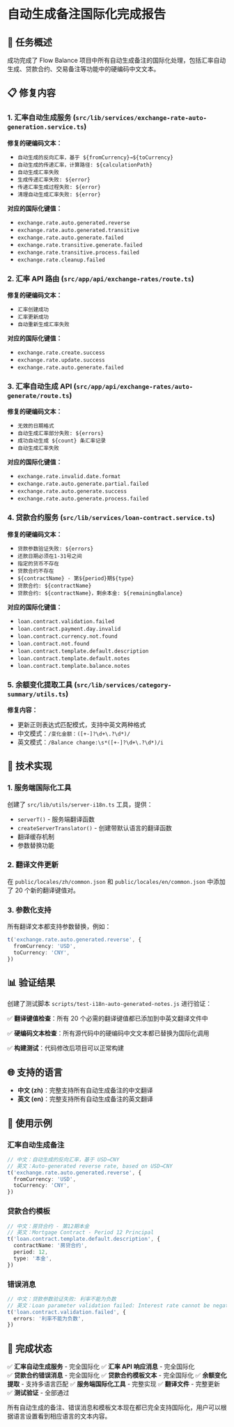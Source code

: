 # 自动生成备注国际化完成报告

## 🎯 任务概述

成功完成了 Flow
Balance 项目中所有自动生成备注的国际化处理，包括汇率自动生成、贷款合约、交易备注等功能中的硬编码中文文本。

## 📋 修复内容

### 1. 汇率自动生成服务 (`src/lib/services/exchange-rate-auto-generation.service.ts`)

**修复的硬编码文本：**

- `自动生成的反向汇率，基于 ${fromCurrency}→${toCurrency}`
- `自动生成的传递汇率，计算路径: ${calculationPath}`
- `自动生成汇率失败`
- `生成传递汇率失败: ${error}`
- `传递汇率生成过程失败: ${error}`
- `清理自动生成汇率失败: ${error}`

**对应的国际化键值：**

- `exchange.rate.auto.generated.reverse`
- `exchange.rate.auto.generated.transitive`
- `exchange.rate.auto.generate.failed`
- `exchange.rate.transitive.generate.failed`
- `exchange.rate.transitive.process.failed`
- `exchange.rate.cleanup.failed`

### 2. 汇率 API 路由 (`src/app/api/exchange-rates/route.ts`)

**修复的硬编码文本：**

- `汇率创建成功`
- `汇率更新成功`
- `自动重新生成汇率失败`

**对应的国际化键值：**

- `exchange.rate.create.success`
- `exchange.rate.update.success`
- `exchange.rate.auto.generate.failed`

### 3. 汇率自动生成 API (`src/app/api/exchange-rates/auto-generate/route.ts`)

**修复的硬编码文本：**

- `无效的日期格式`
- `自动生成汇率部分失败: ${errors}`
- `成功自动生成 ${count} 条汇率记录`
- `自动生成汇率失败`

**对应的国际化键值：**

- `exchange.rate.invalid.date.format`
- `exchange.rate.auto.generate.partial.failed`
- `exchange.rate.auto.generate.success`
- `exchange.rate.auto.generate.process.failed`

### 4. 贷款合约服务 (`src/lib/services/loan-contract.service.ts`)

**修复的硬编码文本：**

- `贷款参数验证失败: ${errors}`
- `还款日期必须在1-31号之间`
- `指定的货币不存在`
- `贷款合约不存在`
- `${contractName} - 第${period}期${type}`
- `贷款合约: ${contractName}`
- `贷款合约: ${contractName}，剩余本金: ${remainingBalance}`

**对应的国际化键值：**

- `loan.contract.validation.failed`
- `loan.contract.payment.day.invalid`
- `loan.contract.currency.not.found`
- `loan.contract.not.found`
- `loan.contract.template.default.description`
- `loan.contract.template.default.notes`
- `loan.contract.template.balance.notes`

### 5. 余额变化提取工具 (`src/lib/services/category-summary/utils.ts`)

**修复内容：**

- 更新正则表达式匹配模式，支持中英文两种格式
- 中文模式：`/变化金额：([+-]?\d+\.?\d*)/`
- 英文模式：`/Balance change:\s*([+-]?\d+\.?\d*)/i`

## 🔧 技术实现

### 1. 服务端国际化工具

创建了 `src/lib/utils/server-i18n.ts` 工具，提供：

- `serverT()` - 服务端翻译函数
- `createServerTranslator()` - 创建带默认语言的翻译函数
- 翻译缓存机制
- 参数替换功能

### 2. 翻译文件更新

在 `public/locales/zh/common.json` 和 `public/locales/en/common.json` 中添加了 20 个新的翻译键值对。

### 3. 参数化支持

所有翻译文本都支持参数替换，例如：

```typescript
t('exchange.rate.auto.generated.reverse', {
  fromCurrency: 'USD',
  toCurrency: 'CNY',
})
```

## 📊 验证结果

创建了测试脚本 `scripts/test-i18n-auto-generated-notes.js` 进行验证：

✅ **翻译键值检查**：所有 20 个必需的翻译键值都已添加到中英文翻译文件中

✅ **硬编码文本检查**：所有源代码中的硬编码中文文本都已替换为国际化调用

✅ **构建测试**：代码修改后项目可以正常构建

## 🌐 支持的语言

- **中文 (zh)**：完整支持所有自动生成备注的中文翻译
- **英文 (en)**：完整支持所有自动生成备注的英文翻译

## 📝 使用示例

### 汇率自动生成备注

```typescript
// 中文：自动生成的反向汇率，基于 USD→CNY
// 英文：Auto-generated reverse rate, based on USD→CNY
t('exchange.rate.auto.generated.reverse', {
  fromCurrency: 'USD',
  toCurrency: 'CNY',
})
```

### 贷款合约模板

```typescript
// 中文：房贷合约 - 第12期本金
// 英文：Mortgage Contract - Period 12 Principal
t('loan.contract.template.default.description', {
  contractName: '房贷合约',
  period: 12,
  type: '本金',
})
```

### 错误消息

```typescript
// 中文：贷款参数验证失败: 利率不能为负数
// 英文：Loan parameter validation failed: Interest rate cannot be negative
t('loan.contract.validation.failed', {
  errors: '利率不能为负数',
})
```

## 🎉 完成状态

✅ **汇率自动生成服务** - 完全国际化 ✅ **汇率 API 响应消息** - 完全国际化  
✅ **贷款合约错误消息** - 完全国际化 ✅ **贷款合约模板文本** - 完全国际化 ✅
**余额变化提取** - 支持多语言匹配 ✅ **服务端国际化工具** - 完整实现 ✅ **翻译文件** - 完整更新 ✅
**测试验证** - 全部通过

所有自动生成的备注、错误消息和模板文本现在都已完全支持国际化，用户可以根据语言设置看到相应语言的文本内容。
